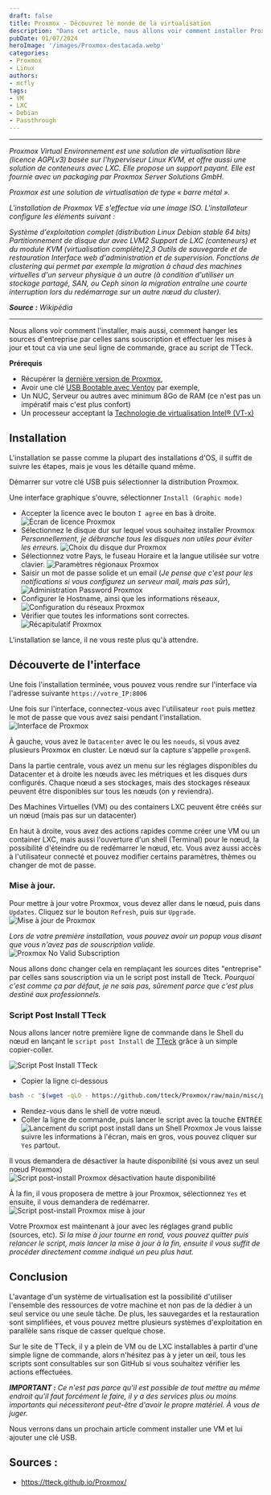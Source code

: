 ```yaml
---
draft: false
title: Proxmox - Découvrez le monde de la virtualisation
description: "Dans cet article, nous allons voir comment installer Proxmox, changer les sources d'entreprise par celles sans souscription et effectuer les mises à jour"
pubDate: 01/07/2024
heroImage: '/images/Proxmox-destacada.webp'
categories: 
- Proxmox
- Linux
authors: 
- mcfly
tags:
- VM
- LXC
- Debian
- Passthrough
---
```


---

*Proxmox Virtual Environnement est une solution de virtualisation libre (licence AGPLv3) basée sur l'hyperviseur Linux KVM, et offre aussi une solution de conteneurs avec LXC. Elle propose un support payant.
Elle est fournie avec un packaging par Proxmox Server Solutions GmbH.*

*Proxmox est une solution de virtualisation de type « barre métal ».*

*L'installation de Proxmox VE s'effectue via une image ISO. L'installateur configure les éléments suivant :*

*Système d'exploitation complet (distribution Linux Debian stable 64 bits)
Partitionnement de disque dur avec LVM2
Support de LXC (conteneurs) et du module KVM (virtualisation complète)2,3
Outils de sauvegarde et de restauration
Interface web d'administration et de supervision.
Fonctions de clustering qui permet par exemple la migration à chaud des machines virtuelles d'un serveur physique à un autre (à condition d'utiliser un stockage partagé, SAN, ou Ceph sinon la migration entraîne une courte interruption lors du redémarrage sur un autre nœud du cluster).*

***Source :** Wikipédia*

---

Nous allons voir comment l'installer, mais aussi, comment hanger les sources d'entreprise par celles sans souscription et effectuer les mises à jour et tout ca via une seul ligne de commande, grace au script de TTeck.

**Prérequis**
* Récupérer la [dernière version de Proxmox](https://www.proxmox.com/en/downloads),
* Avoir une clé [USB Bootable avec Ventoy](/blog/ventoy_installation_update/) par exemple,
* Un NUC, Serveur ou autres avec minimum 8Go de RAM (ce n'est pas un impératif mais c'est plus confort)
* Un processeur acceptant la [Technologie de virtualisation Intel® (VT-x)](https://ark.intel.com/content/www/fr/fr/ark/search/featurefilter.html?productType=873&2_VTX=true)


## Installation
L'installation se passe comme la plupart des installations d'OS, il suffit de suivre les étapes, mais je vous les détaille quand même.

Démarrer sur votre clé USB puis sélectionner la distribution Proxmox.

Une interface graphique s'ouvre, sélectionner `Install (Graphic mode)`

* Accepter la licence avec le bouton `I agree` en bas à droite.
![Écran de licence Proxmox](./img/proxmox_ecran_licence.png)
* Sélectionnez le disque dur sur lequel vous souhaitez installer Proxmox
*Personnellement, je débranche tous les disques non utiles pour éviter les erreurs.*
![Choix du disque dur Proxmox](./img/proxmox_selection_disque_dur.png)
* Sélectionnez votre Pays, le fuseau Horaire et la langue utilisée sur votre clavier.
![Paramètres régionaux Proxmox](./img/proxmox_selection_region.png)
* Saisir un mot de passe solide et un email (*Je pense que c'est pour les notifications si vous configurez un serveur mail, mais pas sûr*),
![Administration Password Proxmox](./img/proxmox_ecran_mot_de_passe.png)
* Configurer le Hostname, ainsi que les informations réseaux,
![Configuration du réseaux Proxmox](./img/proxmox_network_configuration.png)
* Vérifier que toutes les informations sont correctes.
![Récapitulatif Proxmox](./img/proxmox_summary.png)

L'installation se lance, il ne vous reste plus qu'à attendre.


## Découverte de l'interface
Une fois l'installation terminée, vous pouvez vous rendre sur l'interface via l'adresse suivante `https://votre_IP:8006`

Une fois sur l'interface, connectez-vous avec l'utilisateur `root` puis mettez le mot de passe que vous avez saisi pendant l'installation.
![Interface de Proxmox](./img/proxmox_interface.png)

À gauche, vous avez le `Datacenter` avec le ou les `noeuds`, si vous avez plusieurs Proxmox en cluster. Le nœud sur la capture s'appelle `proxgen8`.

Dans la partie centrale, vous avez un menu sur les réglages disponibles du Datacenter et à droite les nœuds avec les métriques et les disques durs configurés.
Chaque nœud a ses stockages, mais des stockages réseaux peuvent être disponibles sur tous les nœuds (on y reviendra).

Des Machines Virtuelles (VM) ou des containers LXC peuvent être créés sur un nœud (mais pas sur un datacenter)

En haut à droite, vous avez des actions rapides comme créer une VM ou un container LXC, mais aussi l'ouverture d'un shell (Terminal) pour le nœud, la possibilité d'éteindre ou de redémarrer le nœud, etc.
Vous avez aussi accès à l'utilisateur connecté et pouvez modifier certains paramètres, thèmes ou changer de mot de passe.

### Mise à jour.
Pour mettre à jour votre Proxmox, vous devez aller dans le nœud, puis dans `Updates`.
Cliquez sur le bouton `Refresh`, puis sur `Upgrade`.
![Mise à jour de Proxmox](./img/proxmox_update.png)

*Lors de votre première installation, vous pouvez avoir un popup vous disant que vous n'avez pas de souscription valide.*
![Proxmox No Valid Subscription](./img/proxmox_update_no_valid_subscription.png)

Nous allons donc changer cela en remplaçant les sources dites "entreprise" par celles sans souscription via un le script post install de Tteck.
*Pourquoi c'est comme ça par défaut, je ne sais pas, sûrement parce que c'est plus destiné aux professionnels.*

### Script Post Install TTeck
Nous allons lancer notre première ligne de commande dans le Shell du nœud en lançant le `script post Install` de [TTeck](https://tteck.github.io/Proxmox/) grâce à un simple copier-coller.

![Script Post Install TTeck](./img/script_post_install_tteck.png)

* Copier la ligne ci-dessous
```bash
bash -c "$(wget -qLO - https://github.com/tteck/Proxmox/raw/main/misc/post-pve-install.sh)"
```
* Rendez-vous dans le shell de votre nœud.
* Coller la ligne de commande, puis lancer le script avec la touche <span><kbd>ENTRÉE</kbd></span>
![Lancement du script post install dans un Shell Proxmox](./img/proxmox_tteck_script_post_install.gif)
Je vous laisse suivre les informations à l'écran, mais en gros, vous pouvez cliquer sur `Yes` partout.

Il vous demandera de désactiver la haute disponibilité (si vous avez un seul nœud Proxmox)
![Script post-install Proxmox désactivation haute disponibilité](./img/script_post_install_tteck_high_availability.png)

À la fin, il vous proposera de mettre à jour Proxmox, sélectionnez `Yes` et ensuite, il vous demandera de redémarrer.
![Script post-install Proxmox mise à jour](./img/script_post_install_tteck_update.png)

Votre Proxmox est maintenant à jour avec les réglages grand public (sources, etc).
*Si la mise à jour tourne en rond, vous pouvez quitter puis relancer le script, mais lancer la mise à jour à la fin, ensuite il vous suffit de procéder directement comme indiqué un peu plus haut.*

## Conclusion
L'avantage d'un système de virtualisation est la possibilité d'utiliser l'ensemble des ressources de votre machine et non pas de la dédier à un seul service ou une seule tâche.
De plus, les sauvegardes et la restauration sont simplifiées, et vous pouvez mettre plusieurs systèmes d'exploitation en parallèle sans risque de casser quelque chose.

Sur le site de TTeck, il y a plein de VM ou de LXC installables à partir d'une simple ligne de commande, alors n'hésitez pas à y jeter un œil, tous les scripts sont consultables sur son GitHub si vous souhaitez vérifier les actions effectuées.

***IMPORTANT :** Ce n'est pas parce qu'il est possible de tout mettre au même endroit qu'il faut forcément le faire, il y a des services plus ou moins importants qui nécessiteront peut-être d'avoir le propre matériel. À vous de juger.*

Nous verrons dans un prochain article comment installer une VM et lui ajouter une clé USB.

## Sources :
* https://tteck.github.io/Proxmox/